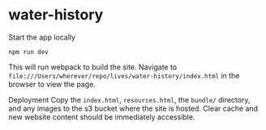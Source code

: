 # water-history

Start the app locally
```
npm run dev
```

This will run webpack to build the site. Navigate to `file:///Users/wherever/repo/lives/water-history/index.html` in the browser to view the page.


Deployment
Copy the `index.html`, `resources.html`, the `bundle/` directory, and any images to the s3 bucket where the site is hosted. 
Clear cache and new website content should be immediately accessible.
